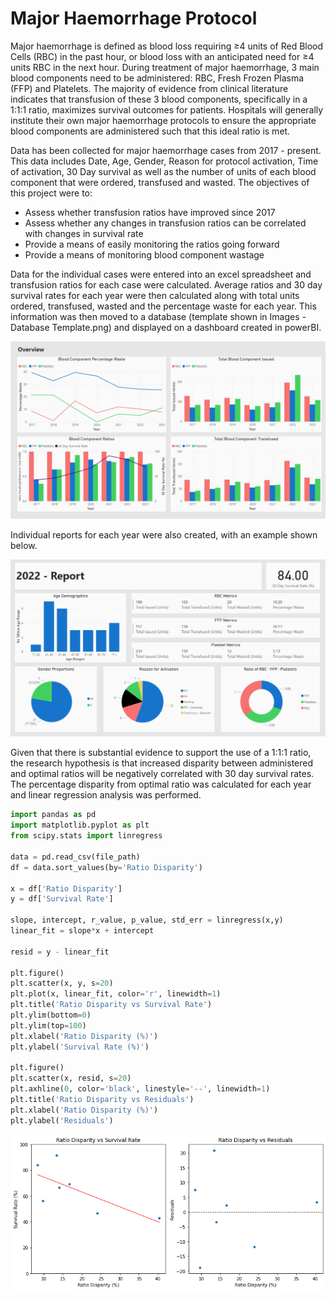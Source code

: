 # Major Haemorrhage Protocol

Major haemorrhage is defined as blood loss requiring ≥4 units of Red Blood Cells (RBC) in the past hour, or blood loss with an anticipated need for ≥4 units RBC in the next hour. During treatment of major haemorrhage, 3 main blood components need to be administered: RBC, Fresh Frozen Plasma (FFP) and Platelets. The majority of evidence from clinical literature indicates that transfusion of these 3 blood components, specifically in a 1:1:1 ratio, maximizes survival outcomes for patients. Hospitals will generally institute their own major haemorrhage protocols to ensure the appropriate blood components are administered such that this ideal ratio is met.

Data has been collected for major haemorrhage cases from 2017 - present. This data includes Date, Age, Gender, Reason for protocol activation, Time of activation, 30 Day survival as well as the number of units of each blood component that were ordered, transfused and wasted. The objectives of this project were to:

- Assess whether transfusion ratios have improved since 2017
- Assess whether any changes in transfusion ratios can be correlated with changes in survival rate
- Provide a means of easily monitoring the ratios going forward
- Provide a means of monitoring blood component wastage

Data for the individual cases were entered into an excel spreadsheet and transfusion ratios for each case were calculated. Average ratios and 30 day survival rates for each year were then calculated along with total units ordered, transfused, wasted and the percentage waste for each year. This information was then moved to a database (template shown in Images - Database Template.png) and displayed on a dashboard created in powerBI.

![MTP Overview](Images/MTP%20Overview.png)

Individual reports for each year were also created, with an example shown below.

![MTP Overview](Images/MTP%202022%20Report.png)

Given that there is substantial evidence to support the use of a 1:1:1 ratio, the research hypothesis is that increased disparity between administered and optimal ratios will be negatively correlated with 30 day survival rates. The percentage disparity from optimal ratio was calculated for each year and linear regression analysis was performed.

```python
import pandas as pd
import matplotlib.pyplot as plt
from scipy.stats import linregress

data = pd.read_csv(file_path)
df = data.sort_values(by='Ratio Disparity')

x = df['Ratio Disparity']
y = df['Survival Rate']

slope, intercept, r_value, p_value, std_err = linregress(x,y)
linear_fit = slope*x + intercept

resid = y - linear_fit

plt.figure()
plt.scatter(x, y, s=20)
plt.plot(x, linear_fit, color='r', linewidth=1)
plt.title('Ratio Disparity vs Survival Rate')
plt.ylim(bottom=0)
plt.ylim(top=100)
plt.xlabel('Ratio Disparity (%)')
plt.ylabel('Survival Rate (%)')

plt.figure()
plt.scatter(x, resid, s=20)
plt.axhline(0, color='black', linestyle='--', linewidth=1)
plt.title('Ratio Disparity vs Residuals')
plt.xlabel('Ratio Disparity (%)')
plt.ylabel('Residuals')
```

![MTP Overview](Images/Regression%20Analysis.png)




